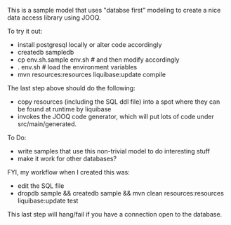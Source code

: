 This is a sample model that uses "databse first" modeling to create a nice
data access library using JOOQ.

To try it out:

 - install postgresql locally or alter code accordingly
 - createdb sampledb
 - cp env.sh.sample env.sh # and then modify accordingly
 - . env.sh # load the environment variables
 - mvn resources:resources liquibase:update compile

The last step above should do the following:
 - copy resources (including the SQL ddl file) into a spot where they can be found at runtime by liquibase
 - invokes the JOOQ code generator, which will put lots of code under src/main/generated.

To Do:

  - write samples that use this non-trivial model to do interesting stuff
  - make it work for other databases?

FYI, my workflow when I created this was:

 - edit the SQL file
 - dropdb sample && createdb sample && mvn clean resources:resources liquibase:update test

This last step will hang/fail if you have a connection open to the database.
